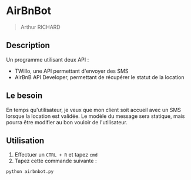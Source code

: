 # AirBnBot

> Arthur RICHARD

## Description

Un programme utilisant deux API :

- TWillo, une API permettant d'envoyer des SMS
- AirBnB API Developer, permettant de récupérer le statut de la location

## Le besoin

En temps qu'utilisateur, je veux que mon client soit accueil avec un SMS lorsque la location est validée. Le modèle du message sera statique, mais pourra être modifier au bon vouloir de l'utilisateur.

## Utilisation

1. Effectuer un `CTRL + R` et tapez `cmd`
1. Tapez cette commande suivante :

```bat
python airbnbot.py
```
